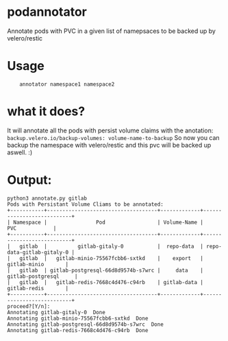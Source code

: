 # podannotator
Annotate pods with PVC in a given list of namepsaces to be backed up by velero/restic


# Usage  

        annotator namespace1 namespace2


# what it does?

It will annotate all the pods with persist volume claims with the anotation: `backup.velero.io/backup-volumes: volume-name-to-backup`
So now you can backup the namespace with velero/restic and this pvc will be backed up aswell. :)


# Output:


```
python3 annotate.py gitlab
Pods with Persistant Volume Cliams to be annotated:
+-----------+------------------------------------+-------------+---------------------------+
| Namespace |                Pod                 | Volume-Name |            PVC            |
+-----------+------------------------------------+-------------+---------------------------+
|   gitlab  |          gitlab-gitaly-0           |  repo-data  | repo-data-gitlab-gitaly-0 |
|   gitlab  |   gitlab-minio-75567fcbb6-sxtkd    |    export   |        gitlab-minio       |
|   gitlab  | gitlab-postgresql-66d8d9574b-s7wrc |     data    |     gitlab-postgresql     |
|   gitlab  |   gitlab-redis-7668c4d476-c94rb    | gitlab-data |        gitlab-redis       |
+-----------+------------------------------------+-------------+---------------------------+
proceed?[Y/n]:
Annotating gitlab-gitaly-0  Done
Annotating gitlab-minio-75567fcbb6-sxtkd  Done
Annotating gitlab-postgresql-66d8d9574b-s7wrc  Done
Annotating gitlab-redis-7668c4d476-c94rb  Done
```
